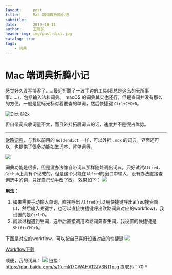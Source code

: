 ```yaml
---
layout:     post
title:      Mac 端词典折腾小记
subtitle:   
date:       2019-10-11
author:     王院长
header-img: img/post-dict.jpg
catalog: true
tags:
    - 词典
---
```

# Mac 端词典折腾小记
感觉好久没写博客了……最近折腾了一波手边的工具(我总是这么的无所事事……)，包括输入法和词典。
macOS 的词典其实也还行，但是查词并没有那么的方便。一般是鼠标光标对着要查的单词，然后快捷键 `Ctrl+CMD+D`。

![Dict @2x](https://wang-1258168870.cos.ap-guangzhou.myqcloud.com/pic/2019-10-17-EWHA81.png)

但自带词典收词量不大，而且外挂拓展词典的话，速度并不是很占优势。

---
[欧路词典](https://www.eudic.net/v4/en/app/eudic)，与我以前用的 `Goldendict` 一样，可以外挂 `.mdx` 的词典。界面还可以，也提供了很多功能如生词本、背单词等。

![](https://wang-1258168870.cos.ap-guangzhou.myqcloud.com/pic/2019-10-17-OkN74o.png)

词典功能是很多，但是没办法像自带词典那样随处调出词典。只好试试`Alfred`，`Github`上真有个现成的，但是这个只能在`Alfred`的窗口中输入，没有办法直接查询选中的词，只好自己动手改了改。
效果如下：
![](https://wang-1258168870.cos.ap-guangzhou.myqcloud.com/pic/2019-10-17-eudic.gif)

**用法：**
1. 如果需要手动输入单词，直接呼出 `Alfred`(可以用快捷键呼出alfred搜索窗口，然后输入关键字，也可以直接快捷键呼出欧路词典对应的workflow)，我设置的是`Ctrl+D`。
2. 阅读过程遇到生词，选中后直接调用欧路词典查生词，我设置的快捷键是`Shift+CMD+D`。

下图是对应的workflow，可以按自己喜好设置对应的快捷键
![](https://wang-1258168870.cos.ap-guangzhou.myqcloud.com/pic/2019-10-17-7lsLrB.png)

[Workflow下载](https://wang-1258168870.cos.ap-guangzhou.myqcloud.com/pic/2019-10-17-Eudic-lookup.alfredworkflow)

顺便，我的词典：
![](https://wang-1258168870.cos.ap-guangzhou.myqcloud.com/pic/2019-10-17-Al5YmB.png)
链接：https://pan.baidu.com/s/1fumk17CWAHA12JV3NITp-g 提取码：70iY 